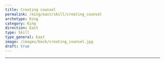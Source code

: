 ```yaml
---
title: Creating counsel
permalink: /king/east/skill/creating_counsel
archetype: King
category: King
direction: East
type: Skill
type_general: East
image: /images/back/creating_counsel.jpg
draft: true
---
```


---
